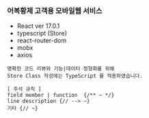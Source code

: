### 어복황제 고객용 모바일웹 서비스

- React ver 17.0.1
- typescript (Store)
- react-router-dom
- mobx
- axios

```
명확한 코드 리뷰와 기능|데이터 정형화를 위해
Store Class 작성에는 TypeScript 를 적용하였습니다.
```
```
[ 주석 규칙 ]
field member | function  {/** ~ */}
line description {// --> ~}
기타 {// ~}
```
